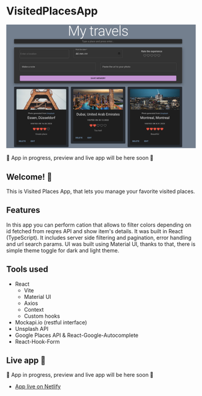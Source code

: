 # VisitedPlacesApp

![Design preview of the app](./preview.png) 

:construction: App in progress, preview and live app will be here soon :construction:

## Welcome! 👋

This is Visited Places App, that lets you manage your favorite visited places.

## Features

In this app you can perform cation that allows to filter colors depending on id fetched from reqres API and show item's details. It was built in React (TypeScript).
It includes server side filtering and pagination, error handling and url search params. 
UI was built using Material UI, thanks to that, there is simple theme toggle for dark and light theme. 

## Tools used

- React
  - Vite
  - Material UI
  - Axios
  - Context
  - Custom hooks
- Mockapi.io (restful interface)
- Unsplash API
- Google Places API & React-Google-Autocomplete
- React-Hook-Form

## Live app :tada:


:construction: App in progress, preview and live app will be here soon :construction:

- [App live on Netlify]()
